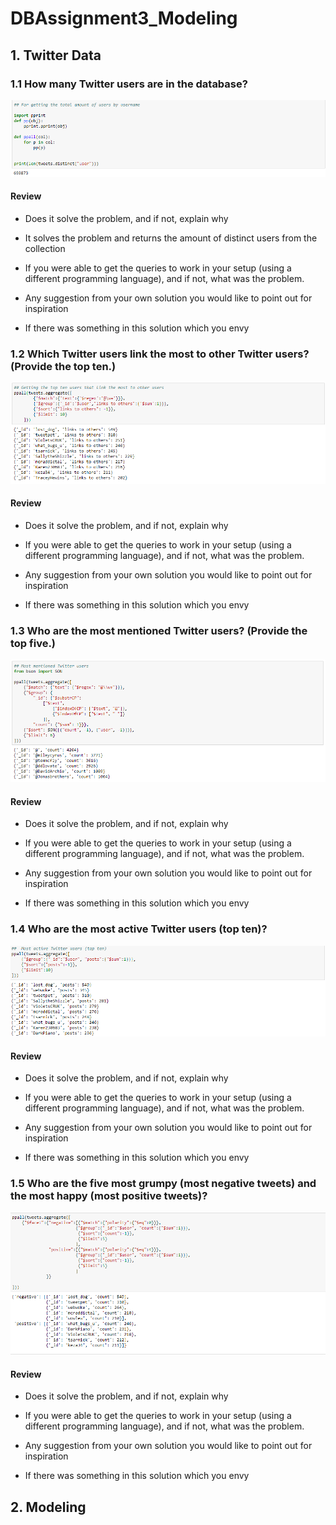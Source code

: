 # DBAssignment3_Modeling

## 1. Twitter Data

### 1.1 How many Twitter users are in the database?
![picture](https://github.com/FarkIst/DBAssignment3_Modeling/blob/master/img/Q1.PNG)

#### Review
* Does it solve the problem, and if not, explain why
* It solves the problem and returns the amount of distinct users from the collection
* If you were able to get the queries to work in your setup (using a different programming language), and if not, what was the problem.

* Any suggestion from your own solution you would like to point out for inspiration

* If there was something in this solution which you envy


### 1.2 Which Twitter users link the most to other Twitter users? (Provide the top ten.)
![picture](https://github.com/FarkIst/DBAssignment3_Modeling/blob/master/img/Q2.PNG)

#### Review
* Does it solve the problem, and if not, explain why

* If you were able to get the queries to work in your setup (using a different programming language), and if not, what was the problem.

* Any suggestion from your own solution you would like to point out for inspiration

* If there was something in this solution which you envy



### 1.3 Who are the most mentioned Twitter users? (Provide the top five.)
![picture](https://github.com/FarkIst/DBAssignment3_Modeling/blob/master/img/Q5.PNG)

#### Review
* Does it solve the problem, and if not, explain why

* If you were able to get the queries to work in your setup (using a different programming language), and if not, what was the problem.

* Any suggestion from your own solution you would like to point out for inspiration

* If there was something in this solution which you envy


### 1.4 Who are the most active Twitter users (top ten)?
![picture](https://github.com/FarkIst/DBAssignment3_Modeling/blob/master/img/Q3.PNG)

#### Review
* Does it solve the problem, and if not, explain why

* If you were able to get the queries to work in your setup (using a different programming language), and if not, what was the problem.

* Any suggestion from your own solution you would like to point out for inspiration

* If there was something in this solution which you envy


### 1.5 Who are the five most grumpy (most negative tweets) and the most happy (most positive tweets)?
![picture](https://github.com/FarkIst/DBAssignment3_Modeling/blob/master/img/Q4.PNG)

#### Review
* Does it solve the problem, and if not, explain why

* If you were able to get the queries to work in your setup (using a different programming language), and if not, what was the problem.

* Any suggestion from your own solution you would like to point out for inspiration

* If there was something in this solution which you envy



## 2. Modeling

